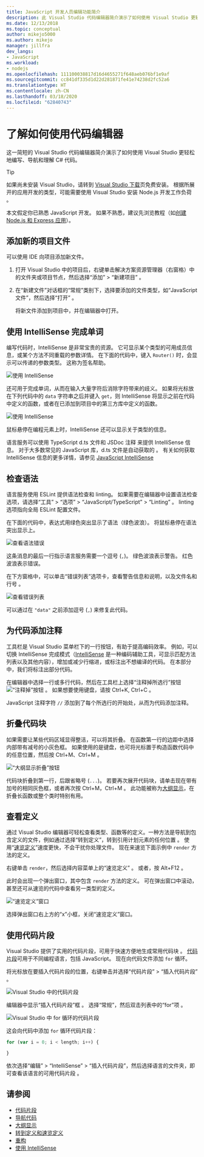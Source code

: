 ```yaml
---
title: JavaScript 开发人员编辑功能简介
description: 此 Visual Studio 代码编辑器简介演示了如何使用 Visual Studio 更轻松地编写、导航和理解 JavaScript 代码。
ms.date: 12/13/2018
ms.topic: conceptual
author: mikejo5000
ms.author: mikejo
manager: jillfra
dev_langs:
- JavaScript
ms.workload:
- nodejs
ms.openlocfilehash: 111100038817d16d4655271f648aeb076bf1e9af
ms.sourcegitcommit: cc841df335d1d22d281871fe41e74238d2fc52a6
ms.translationtype: HT
ms.contentlocale: zh-CN
ms.lasthandoff: 03/18/2020
ms.locfileid: "62840743"
---
```

# <a name="learn-to-use-the-code-editor"></a>了解如何使用代码编辑器

这一简短的 Visual Studio 代码编辑器简介演示了如何使用 Visual Studio 更轻松地编写、导航和理解 C# 代码。

> [!TIP]
> 如果尚未安装 Visual Studio，请转到 [Visual Studio 下载](https://visualstudio.microsoft.com/downloads/)页免费安装。 根据所展开的应用开发的类型，可能需要使用 Visual Studio 安装 Node.js 开发工作负荷  。

本文假定你已熟悉 JavaScript 开发。 如果不熟悉，建议先浏览教程（如[创建 Node.js 和 Express 应用](../javascript/tutorial-nodejs.md)）。

## <a name="add-a-new-project-file"></a>添加新的项目文件

可以使用 IDE 向项目添加新文件。

1. 打开 Visual Studio 中的项目后，右键单击解决方案资源管理器（右窗格）中的文件夹或项目节点，然后选择“添加” > “新建项目”   。

1. 在“新建文件”对话框的“常规”类别下，选择要添加的文件类型，如“JavaScript 文件”，然后选择“打开”     。

    将新文件添加到项目中，并在编辑器中打开。

## <a name="use-intellisense-to-complete-words"></a>使用 IntelliSense 完成单词

编写代码时，IntelliSense 是非常宝贵的资源。 它可显示某个类型的可用成员信息，或某个方法不同重载的参数详情。 在下面的代码中，键入 `Router()` 时，会显示可以传递的参数类型。 这称为签名帮助。

![使用 IntelliSense](../javascript/media/write-code-signature-checking.png)

还可用于完成单词，从而在输入大量字符后消除字符带来的歧义。 如果将光标放在下列代码中的 `data` 字符串之后并键入 `get`，则 IntelliSense 将显示之前在代码中定义的函数，或者在已添加到项目中的第三方库中定义的函数。

![使用 IntelliSense](../javascript/media/write-code-intellisense.png)

鼠标悬停在编程元素上时，IntelliSense 还可以显示关于类型的信息。

语言服务可以使用 TypeScript d.ts 文件和 JSDoc 注释  来提供 IntelliSense 信息。 对于大多数常见的 JavaScript 库，d.ts 文件是自动获取的  。 有关如何获取 IntelliSense 信息的更多详情，请参见 [JavaScript IntelliSense](../ide/javascript-intellisense.md?toc=/visualstudio/javascript/toc.json)

## <a name="check-syntax"></a>检查语法

语言服务使用 ESLint 提供语法检查和 linting。 如果需要在编辑器中设置语法检查选项，请选择“工具” > “选项” > “JavaScript/TypeScript” > “Linting”     。 linting 选项指向全局 ESLint 配置文件。

在下面的代码中，表达式用绿色突出显示了语法（绿色波浪）。 将鼠标悬停在语法突出显示上。

![查看语法错误](../javascript/media/write-code-syntax-checking.png)

这条消息的最后一行指示语言服务需要一个逗号 (`,`)。 绿色波浪表示警告。 红色波浪表示错误。

在下方窗格中，可以单击“错误列表”选项卡，查看警告信息和说明，以及文件名和行号  。

![查看错误列表](../javascript/media/write-code-error-list.png)

可以通过在 `"data"` 之前添加逗号 (`,`) 来修复此代码。

## <a name="comment-out-code"></a>为代码添加注释

工具栏是 Visual Studio 菜单栏下的一行按钮，有助于提高编码效率。 例如，可以切换 IntelliSense 完成模式（[IntelliSense](../ide/using-intellisense.md) 是一种编码辅助工具，可显示匹配方法列表以及其他内容），增加或减少行缩进，或标注出不想编译的代码。 在本部分中，我们将标注出部分代码。

在编辑器中选择一行或多行代码，然后在工具栏上选择“注释掉所选行”按钮![“注释掉”按钮](../javascript/media/write-code-comment-out.png)  。 如果想要使用键盘，请按 Ctrl+K, Ctrl+C     。

JavaScript 注释字符 `//` 添加到了每个所选行的开始处，从而为代码添加注释。

## <a name="collapse-code-blocks"></a>折叠代码块

如果需要让某些代码区域显得整洁，可以将其折叠。 在函数第一行的边距中选择内部带有减号的小灰色框。 如果使用的是键盘，也可将光标置于构造函数代码中的任意位置，然后按 Ctrl+M、Ctrl+M     。

![“大纲显示折叠”按钮](../javascript/media/write-code-collapse-code.png)

代码块折叠到第一行，后跟省略号 (`...`)。 若要再次展开代码块，请单击现在带有加号的相同灰色框，或者再次按 Ctrl+M，Ctrl+M     。 此功能被称为[大纲显示](../ide/outlining.md)，在折叠长函数或整个类时特别有用。

## <a name="view-definitions"></a>查看定义

通过 Visual Studio 编辑器可轻松查看类型、函数等的定义。一种方法是导航到包含定义的文件，例如通过选择“转到定义”，转到引用计划元素的任何位置  。 使用“[速览定义](../ide/go-to-and-peek-definition.md#peek-definition)”速度更快，不会干扰你处理文件。 现在来速览下面示例中 `render` 方法的定义。

右键单击 `render`，然后选择内容菜单上的“速览定义”  。 或者，按 Alt+F12   。

   此时会出现一个弹出窗口，其中包含 `render` 方法的定义。 可在弹出窗口中滚动，甚至还可从速览的代码中查看另一类型的定义。

   ![“速览定义”窗口](../javascript/media/write-code-peek-definition.png)

选择弹出窗口右上方的“x”小框，关闭“速览定义”窗口。

## <a name="use-code-snippets"></a>使用代码片段

Visual Studio 提供了实用的代码片段，可用于快速方便地生成常用代码块  。 [代码片段](../ide/code-snippets.md)可用于不同编程语言，包括 JavaScript。 现在向代码文件添加 `for` 循环。

将光标放在要插入代码片段的位置，右键单击并选择“代码片段” > “插入代码片段”   。

![Visual Studio 中的代码片段](../javascript/media/write-code-insert-snippet.png)

编辑器中显示“插入代码片段”框  。 选择“常规”，然后双击列表中的“for”项   。

![Visual Studio 中 for 循环的代码片段](../javascript/media/write-code-insert-snippet-for-loop.png)

这会向代码中添加 `for` 循环代码片段：

```javascript
for (var i = 0; i < length; i++) {

}
```

依次选择“编辑” > “IntelliSense” > “插入代码片段”，然后选择语言的文件夹，即可查看该语言的可用代码片段    。

## <a name="see-also"></a>请参阅

- [代码片段](../ide/code-snippets.md)
- [导航代码](../ide/navigating-code.md)
- [大纲显示](../ide/outlining.md)
- [转到定义和速览定义](../ide/go-to-and-peek-definition.md)
- [重构](../ide/refactoring-in-visual-studio.md)
- [使用 IntelliSense](../ide/using-intellisense.md)
